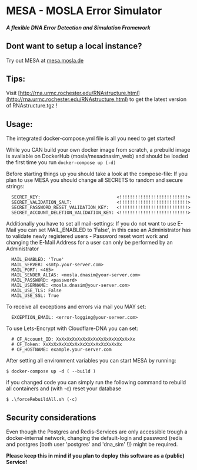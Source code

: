 # MESA - MOSLA Error Simulator
##### A flexible DNA Error Detection and Simulation Framework

## Dont want to setup a local instance? 
Try out MESA at [mesa.mosla.de](https://mesa.mosla.de/)

## Tips:
Visit [http://rna.urmc.rochester.edu/RNAstructure.html](http://rna.urmc.rochester.edu/RNAstructure.html) to get the latest version of RNAstructure.tgz !

## Usage:
 
The integrated docker-compose.yml file is all you need to get started!

While you CAN build your own docker image from scratch, a prebuild image is available on DockerHub (mosla/mesadnasim_web) and should be loaded the first time you run `docker-compose up (-d)`
  

Before starting things up you should take a look at the compose-file:
If you plan to use MESA you should change all SECRETS to random and secure strings: 
    
      SECRET_KEY:                             <!!!!!!!!!!!!!!!!!!!!!!!!!!>
      SECRET_VALIDATION_SALT:                 <!!!!!!!!!!!!!!!!!!!!!!!!!!>
      SECRET_PASSWORD_RESET_VALIDATION_KEY:   <!!!!!!!!!!!!!!!!!!!!!!!!!!>
      SECRET_ACCOUNT_DELETION_VALIDATION_KEY: <!!!!!!!!!!!!!!!!!!!!!!!!!!>

Additionally you have to set all mail-settings:
If you do not want to use E-Mail you can set MAIL_ENABLED to 'False', in this case an Administrator has to validate newly registered users - Password reset wont work and changing the E-Mail Address for a user can only be performed by an Administrator
      
      MAIL_ENABLED: 'True'
      MAIL_SERVER: <smtp.your-server.com>
      MAIL_PORT: <465>
      MAIL_SENDER_ALIAS: <mosla.dnasim@your-server.com>
      MAIL_PASSWORD: <password>
      MAIL_USERNAME: <mosla.dnasim@your-server.com>
      MAIL_USE_TLS: False
      MAIL_USE_SSL: True

To receive all exceptions and errors via mail you MAY set:  

      EXCEPTION_EMAIL: <error-logging@your-server.com>

To use Lets-Encrypt with Cloudflare-DNA you can set: 

      # CF_Account_ID: XxXxXxXxXxXxXxXxXxXxXxXxXxXxXx
      # CF_Token: XxXxXxXxXxXxXxXxXxXxXxXxXxXxXx
      # CF_HOSTNAME: example.your-server.com

After setting all environment variables you can start MESA by running:

    $ docker-compose up -d ( --build )

if you changed code you can simply run the following command to rebuild all containers and (with -c) reset your database

    $ .\forceRebuildAll.sh (-c)

## Security considerations
Even though the Postgres and Redis-Services are only accessible trough a docker-internal network, changing the default-login  and password (redis and postgres [both user 'postgres' and 'dna_sim' !]) might be required. 

**Please keep this in mind if you plan to deploy this software as a (public) Service!**
